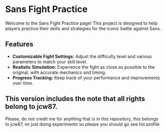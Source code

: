# Sans Fight Practice

Welcome to the Sans Fight Practice page! This project is designed to help players practice their skills and strategies for the iconic battle against Sans.

## Features

- **Customizable Fight Settings:** Adjust the difficulty level and various parameters to match your skill level.
- **Realistic Simulation:** Experience the fight as close as possible to the original, with accurate mechanics and timing.
- **Progress Tracking:** Keep track of your performance and improvements over time.

 ## This version includes the note that all rights belong to jcw87.

 Please, do not credit me for anything that is in this repository, this belongs to jcw87, im just doing experiments so please you should go see his profile
